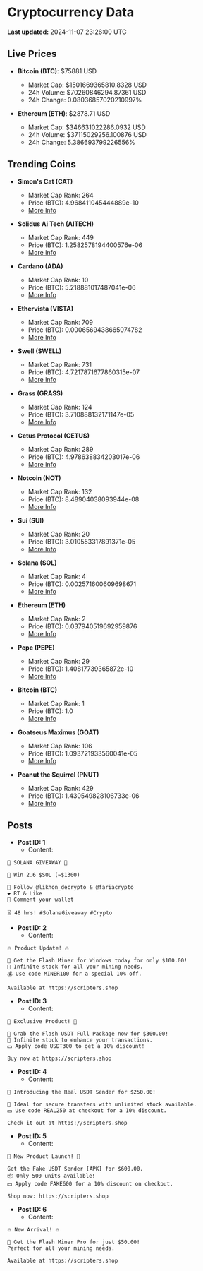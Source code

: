 # Cryptocurrency Data

**Last updated:** 2024-11-07 23:26:00 UTC

## Live Prices
- **Bitcoin (BTC)**: $75881 USD
  - Market Cap: $1501669365810.8328 USD
  - 24h Volume: $70260846294.87361 USD
  - 24h Change: 0.08036857020210997%

- **Ethereum (ETH)**: $2878.71 USD
  - Market Cap: $346631022286.0932 USD
  - 24h Volume: $37115029256.100876 USD
  - 24h Change: 5.386693799226556%

## Trending Coins
- **Simon's Cat (CAT)**
  - Market Cap Rank: 264
  - Price (BTC): 4.968411045444889e-10
  - [More Info](https://www.coingecko.com/en/coins/simons-cat)

- **Solidus Ai Tech (AITECH)**
  - Market Cap Rank: 449
  - Price (BTC): 1.2582578194400576e-06
  - [More Info](https://www.coingecko.com/en/coins/solidus-ai-tech)

- **Cardano (ADA)**
  - Market Cap Rank: 10
  - Price (BTC): 5.218881017487041e-06
  - [More Info](https://www.coingecko.com/en/coins/cardano)

- **Ethervista (VISTA)**
  - Market Cap Rank: 709
  - Price (BTC): 0.0006569438665074782
  - [More Info](https://www.coingecko.com/en/coins/ethervista)

- **Swell (SWELL)**
  - Market Cap Rank: 731
  - Price (BTC): 4.7217871677860315e-07
  - [More Info](https://www.coingecko.com/en/coins/swell-network)

- **Grass (GRASS)**
  - Market Cap Rank: 124
  - Price (BTC): 3.710888132171147e-05
  - [More Info](https://www.coingecko.com/en/coins/grass)

- **Cetus Protocol (CETUS)**
  - Market Cap Rank: 289
  - Price (BTC): 4.978638834203017e-06
  - [More Info](https://www.coingecko.com/en/coins/cetus-protocol)

- **Notcoin (NOT)**
  - Market Cap Rank: 132
  - Price (BTC): 8.48904038093944e-08
  - [More Info](https://www.coingecko.com/en/coins/notcoin)

- **Sui (SUI)**
  - Market Cap Rank: 20
  - Price (BTC): 3.010553317891371e-05
  - [More Info](https://www.coingecko.com/en/coins/sui)

- **Solana (SOL)**
  - Market Cap Rank: 4
  - Price (BTC): 0.002571600609698671
  - [More Info](https://www.coingecko.com/en/coins/solana)

- **Ethereum (ETH)**
  - Market Cap Rank: 2
  - Price (BTC): 0.037940519692959876
  - [More Info](https://www.coingecko.com/en/coins/ethereum)

- **Pepe (PEPE)**
  - Market Cap Rank: 29
  - Price (BTC): 1.40817739365872e-10
  - [More Info](https://www.coingecko.com/en/coins/pepe)

- **Bitcoin (BTC)**
  - Market Cap Rank: 1
  - Price (BTC): 1.0
  - [More Info](https://www.coingecko.com/en/coins/bitcoin)

- **Goatseus Maximus (GOAT)**
  - Market Cap Rank: 106
  - Price (BTC): 1.093721933560041e-05
  - [More Info](https://www.coingecko.com/en/coins/goatseus-maximus)

- **Peanut the Squirrel (PNUT)**
  - Market Cap Rank: 429
  - Price (BTC): 1.430549828106733e-06
  - [More Info](https://www.coingecko.com/en/coins/peanut-the-squirrel)

## Posts
- **Post ID: 1**
  - Content:
```
🚀 SOLANA GIVEAWAY 🚀

🎁 Win 2.6 $SOL (~$1300)

🤝 Follow @likhon_decrypto & @fariacrypto
❤️ RT & Like
💬 Comment your wallet

⏳ 48 hrs! #SolanaGiveaway #Crypto
```

- **Post ID: 2**
  - Content:
```
🔥 Product Update! 🔥

🚀 Get the Flash Miner for Windows today for only $100.00!
🔋 Infinite stock for all your mining needs.
💰 Use code MINER100 for a special 10% off.

Available at https://scripters.shop
```

- **Post ID: 3**
  - Content:
```
🎁 Exclusive Product! 🎁

💸 Grab the Flash USDT Full Package now for $300.00!
🎉 Infinite stock to enhance your transactions.
💵 Apply code USDT300 to get a 10% discount!

Buy now at https://scripters.shop
```

- **Post ID: 4**
  - Content:
```
💎 Introducing the Real USDT Sender for $250.00!

💼 Ideal for secure transfers with unlimited stock available.
💵 Use code REAL250 at checkout for a 10% discount.

Check it out at https://scripters.shop
```

- **Post ID: 5**
  - Content:
```
🚀 New Product Launch! 🚀

Get the Fake USDT Sender [APK] for $600.00.
📦 Only 500 units available!
💵 Apply code FAKE600 for a 10% discount on checkout.

Shop now: https://scripters.shop
```

- **Post ID: 6**
  - Content:
```
🔥 New Arrival! 🔥

💸 Get the Flash Miner Pro for just $50.00!
Perfect for all your mining needs.

Available at https://scripters.shop
```

